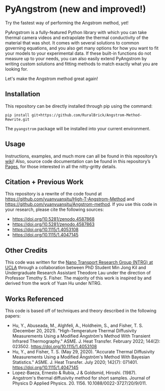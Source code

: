 # PyAngstrom (new and improved!)

Try the fastest way of performing the Angstrom method, yet!

PyAngstrom is a
fully-featured Python library with which you can take thermal camera videos and
extrapolate the thermal conductivity of the material that was shot. It comes
with several solutions to common governing equations, and you also get many
options for how you want to fit your models to your experimental data. If these
built-in functions do not measure up to your needs, you can also easily extend
PyAngstrom by writing custom solutions and fitting methods to match exactly what
you are looking for.

Let's make the Angstrom method great again!

## Installation

This repository can be directly installed through pip using the command:
```
pip install git+https://github.com/RuralBrick/Angstrom-Method-Rewrite.git
```
The `pyangstrom` package will be installed into your current environment.

## Usage

Instructions, examples, and much more can all be found in this repository’s
[wiki](https://github.com/RuralBrick/Angstrom-Method-Rewrite/wiki)! Also, source
code documentation can be found in this repository’s
[Pages](https://ruralbrick.github.io/Angstrom-Method-Rewrite/pyangstrom/index.html),
for those interested in all the nitty-gritty details.

## Citation + Previous Work

This repository is a rewrite of the code found at
https://github.com/yuanyuansjtu/High-T-Angstrom-Method and
https://github.com/yuanyuansjtu/Angstrom-method. If you use this code in your
research, please cite the following sources:
- https://doi.org/10.5281/zenodo.4587868
- https://doi.org/10.5281/zenodo.4587863
- https://doi.org/10.1115/1.4053108
- https://doi.org/10.1115/1.4047145

## Other Credits

This code was written for the [Nano Transport Research Group (NTRG) at
UCLA](https://ntrg.seas.ucla.edu/) through a collaboration between PhD Student
Min Jong Kil and Undergraduate Research Assistant Theodore Lau under the
direction of Professor Timothy S. Fisher. The majority of this work is inspired
by and derived from the work of Yuan Hu under NTRG.

## Works Referenced

This code is based off of techniques and theory described in the following
papers:
- Hu, Y., Abuseada, M., Alghfeli, A., Holdheim, S., and Fisher, T. S. (December
  20, 2021). "High-Temperature Thermal Diffusivity Measurements Using a Modified
  Ångström's Method With Transient Infrared Thermography." ASME. J. Heat
  Transfer. February 2022; 144(2): 023502. https://doi.org/10.1115/1.4053108
- Hu, Y., and Fisher, T. S. (May 29, 2020). "Accurate Thermal Diffusivity
  Measurements Using a Modified Ångström's Method With Bayesian Statistics."
  ASME. J. Heat Transfer. July 2020; 142(7): 071401.
  https://doi.org/10.1115/1.4047145
- Lopez-Baeza, Ernesto & Rubia, J & Goldsmid, Hiroshi. (1987). Angstrom's
  thermal diffusivity method for short samples. Journal of Physics D Applied
  Physics. 20. 1156. 10.1088/0022-3727/20/9/011.
